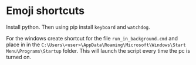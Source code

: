 # Emoji shortcuts

Install python. Then using pip install `keyboard` and `watchdog`. 

For the windows create shortcut for the file `run_in_background.cmd` and place in in the `C:\Users\<user>\AppData\Roaming\Microsoft\Windows\Start Menu\Programs\Startup` folder. This will launch the script every time the pc is turned on.